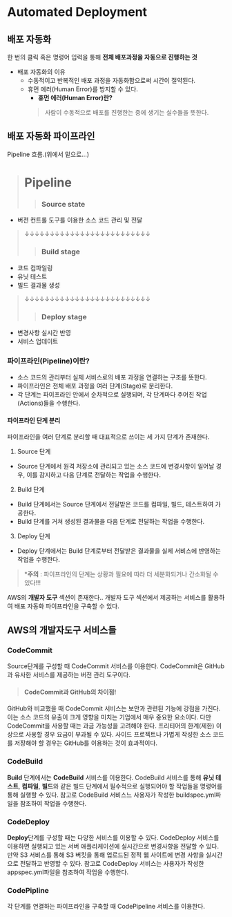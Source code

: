 # Automated Deployment

## 배포 자동화
한 번의 클릭 혹은 명령어 입력을 통해 **전체 배포과정을 자동으로 진행하는 것**
* 배포 자동화의 이유
  * 수동적이고 반복적인 배포 과정을 자동화함으로써 시간이 절약된다.
  * 휴먼 에러(Human Error)를 방지할 수 있다.
    *  **휴먼 에러(Human Error)란?** 
    > 사람이 수동적으로 배포를 진행한는 중에 생기는 실수들을 뜻한다.

## 배포 자동화 파이프라인
Pipeline 흐름.(위에서 밑으로...)

> # Pipeline
>> ### **Source state**
* 버전 컨트롤 도구를 이용한 소스 코드 관리 및 전달
>             
>  ↓↓↓↓↓↓↓↓↓↓↓↓↓↓↓↓↓↓↓↓↓↓↓↓↓
>> ### **Build stage**
* 코드 컴파일링
* 유닛 테스트
* 빌드 결과물 생성
>
> ↓↓↓↓↓↓↓↓↓↓↓↓↓↓↓↓↓↓↓↓↓↓↓↓↓
>> ### **Deploy stage**
* 변경사항 실시간 반영
* 서비스 업데이트


### 파이프라인(Pipeline)이란?
  * 소스 코드의 관리부터 실제 서비스로의 배포 과정을 연결하는 구조를 뜻한다. 
  * 파이프라인은 전체 배포 과정을 여러 단계(Stage)로 분리한다.
  * 각 단계는 파이프라인 안에서 순차적으로 실행되며, 각 단계마다 주어진 작업(Actions)들을 수행한다.
  
#### 파이프라인 단계 분리
파이프라인을 여러 단계로 분리할 때 대표적으로 쓰이는 세 가지 단계가 존재한다. 
1. Source 단계
  * Source 단계에서 원격 저장소에 관리되고 있는 소스 코드에 변경사항이 일어날 경우, 이를 감지하고 다음 단계로 전달하는 작업을 수행한다.
2. Build 단계
  * Build 단계에서는 Source 단계에서 전달받은 코드를 컴파일, 빌드, 테스트하여 가공한다. 
  * Build 단계를 거쳐 생성된 결과물을 다음 단계로 전달하는 작업을 수행한다.
3. Deploy 단계
  * Deploy 단계에서는 Build 단계로부터 전달받은 결과물을 실제 서비스에 반영하는 작업을 수행한다.
  
> ***주의** : 파이프라인의 단계는 상황과 필요에 따라 더 세분화되거나 간소화될 수 있다!!!

AWS의 **개발자 도구** 섹션이 존재한다.. 개발자 도구 섹션에서 제공하는 서비스를 활용하여 배포 자동화 파이프라인을 구축할 수 있다.

## AWS의 개발자도구 서비스들

### CodeCommit
Source단계를 구성할 때 CodeCommit 서비스를 이용한다.
CodeCommit은 GitHub과 유사한 서비스를 제공하는 버전 관리 도구이다.

> #### CodeCommit과 GitHub의 차이점!
GitHub와 비교했을 때 CodeCommit 서비스는 보안과 관련된 기능에 강점을 가진다. 
이는 소스 코드의 유출이 크게 영향을 미치는 기업에서 매우 중요한 요소이다. 다만 CodeCommit을 사용할 때는 과금 가능성을 고려해야 한다.
프리티어의 한계(제한) 이상으로 사용할 경우 요금이 부과될 수 있다.
사이드 프로젝트나 가볍게 작성한 소스 코드를 저장해야 할 경우는 GitHub를 이용하는 것이 효과적이다.

### CodeBuild
**Build** 단계에서는 **CodeBuild** 서비스를 이용한다.
CodeBuild 서비스를 통해 **유닛 테스트**, **컴파일**, **빌드**와 같은 빌드 단계에서 필수적으로 실행되어야 할 작업들을 명령어를 통해 실행할 수 있다.
참고로 CodeBuild 서비스느 사용자가 작성한 buildspec.yml파일을 참조하여 작업을 수행한다.

### CodeDeploy
**Deploy**단계를 구성할 때는 다양한 서비스를 이용할 수 있다.
CodeDeploy 서비스를 이용하면 실행되고 있는 서버 애플리케이션에 실시간으로 변경사항을 전달할 수 있다. 
만약 S3 서비스를 통해 S3 버킷을 통해 업로드된 정적 웹 사이트에 변경 사항을 실시간으로 전달하고 반영할 수 있다.
참고로 CodeDeploy 서비스는 사용자가 작성한 appspec.yml파일을 참조하여 작업을 수행한다.

### CodePipline
각 단계를 연결하는 파이프라인을 구축할 때 CodePipeline 서비스를 이용한다.
